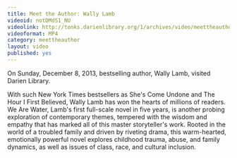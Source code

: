 ```yaml
---
title: Meet the Author: Wally Lamb
videoid: notDMdS1_NU
videolink: http://tonks.darienlibrary.org/1/archives/video/meettheauthor/20131208_wally_lamb.m4v
videoformat: MP4
category: meettheauthor
layout: video
published: yes
---
```


On Sunday, December 8, 2013, bestselling author, Wally Lamb, visited Darien Library. 

With such New York Times bestsellers as She's Come Undone and The Hour I First Believed, Wally Lamb has won the hearts of millions of readers. We Are Water, Lamb's first full-scale novel in five years, is another probing exploration of contemporary themes, tempered with the wisdom and empathy that has marked all of this master storyteller's work. Rooted in the world of a troubled family and driven by riveting drama, this warm-hearted, emotionally powerful novel explores childhood trauma, abuse, and family dynamics, as well as issues of class, race, and cultural inclusion.